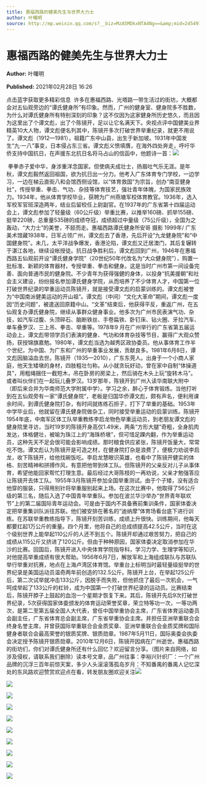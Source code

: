```yaml
---
title: 惠福西路的健美先生与世界大力士
author: 叶曙明
source: http://mp.weixin.qq.com/s?__biz=MzA5MDkxNTA4Ng==&amp;mid=2454910744&amp;idx=1&amp;sn=a846a3f19229b3ae6cf31a54d1afd8f8&amp;chksm=87a23f79b0d5b66fb6d6a869864a77c2807d5c9e69745222b24cd1f56f86316abae7ad910cdc&poc_token=HJ_Do2ejHyO-wNZGG8Q1S8FdPgy1YBBEob-nUEme
---
```


# 惠福西路的健美先生与世界大力士

**Author:** 叶曙明

**Published:** 2021年02月28日 16:26

点击蓝字获取更多精彩信息  许多在惠福西路、光塔路一带生活过的街坊，大概都会对五仙观旁边的“谭氏健身所”有印象。然而，广州的健身室、健身院多不胜数，为什么对谭氏健身所有特别深刻的印象？这不仅因为这家健身所历史悠久，而且因为这里出了个谭文彪，出了个陈镜开，足以让它名满天下。央视点评中国健美业界精英10大人物，谭文彪便名列其中，陈镜开多次打破世界举重纪录，就更不用说了。谭文彪（1912—1981），祖籍广东中山县，出生于新加坡。1931年中国发生“九·一八”事变，日本侵占东三省。谭文彪义愤填膺，在海外四处奔走，呼吁华侨支持中国抗日，在声援东北抗日名将马占山的信函中，他题诗一首：![](https://mmbiz.qpic.cn/mmbiz_gif/Ljib4So7yuWiaYyUy2LD2xphKdkhBEVEIibgxiaqSrr4RxfPLSQZQpD4zeuMj7jN7jyM8pJYtRW6aFCGaaQenhZ3Gw/640?wx_fmt=gif)

 拳拳赤子爱中华，身涉重洋念国家。但使病夫成壮士，扬眉吐气乐无涯。是年秋，谭文彪毅然返回祖国，欲为抗日出一分力。他考入广东体育专门学校，一边学习，一边在梯云直街八和会馆西侧设馆，以“体育救国”为宗旨，创办“南亚健身社”，传授举重、拳击、气功、杂技等体育技艺，强壮青年体魄，为国家民族效力。1934年，他从体育学校毕业，获聘为广州燕塘军校体育教官。1936年，选入军校军官班深造两年，结业后留校任上尉副官。在1937年的广东省第十四届运动会上，谭文彪参加了轻量级（60公斤级）举重比赛，以推举160磅、抓举155磅、挺举220磅，总重量535磅的成绩夺冠，成绩超过中量级（75公斤级），全国为之轰动，“大力士”的美誉，不胫而走。惠福西路谭氏健身所安哥 摄影 1999年/ 广东美术馆藏1938年，日军占领广州，谭文彪去了香港，先后开设“九龙健身院”和“中国健身院”。未几，太平洋战争爆发，香港沦陷，谭文彪又迁居澳门，其后复辗转于湛江各地，继续设帐授徒。抗日战争胜利后，谭文彪回到广州，1946年在惠福西路五仙观前开设“谭氏健身学院”（20世纪50年代改名为“大众健身院”），购置一批标准、新颖的体育器材，专授举重、拳击和健身。这是当时广州市第一间设备完善、面向普通市民的健身院。不少青年为获得强健的身体，以投身“抗美援朝”和社会主义建设，纷纷报名参加谭氏健身学院，从而培养了不少体育人才，中国第一位打破世界纪录的举重运动员陈镜开，就是接受谭文彪的启蒙训练的。谭文彪被誉为“中国南派健美运动的开山祖”。谭文彪（中间）“文化大革命”期间，谭文彪一度因“历史问题”，被遣送回原籍中山。“文革”结束后，他获得平反，重返广州，在五仙观复办谭氏健身院，继续从事群众健身事业。他多次为广州市民表演气功、杂技，如汽车过腹、头顶碎石、脑断铁丝、手卷扁铁、卧钉床、钻火圈、牙拉汽车、单车叠罗汉、三上吊、拳击、举重等。1978年9 月在广州举行的广东省第五届运动会上，谭文彪带领学员们表演的健身、气功和体育杂技等节目，赢得广大观众赞扬，获授锦旗嘉勉。1980年，谭文彪当选为越秀区政协委员。他从事体育工作半个世纪，为中国、为广东和广州的举重事业发展，贡献良多。1981年6月8日，谭文彪因脑溢血去世。陈镜开（1935—2010），广东东莞人。出身于一个小商人家庭，他天生矮墩的身材，四肢粗壮匀称。从小就贪玩好动，曾在家中自制“体操道具”，用粗绳捆住一截短木，吊在卧房的房梁上，然后骑在木头上玩“旋转木马”。或者叫伙伴们在一起玩儿叠罗汉。13岁那年，陈镜开到广州入读华南联大附中（即后来合并为华南师范大学附属中学）。学习之余，醉心于体育锻炼。当他打听到在五仙观旁有一家“谭氏健身院”，老板是归国华侨谭文彪，颇有声名，便利用课余时间，到谭氏健身院打杂，有时间就练练石担子，打下了举重的基础。1953年中学毕业后，他就留在谭氏健身院做杂工，同时接受举重运动的启蒙训练。陈镜开1954年底，中南军区体工队举重教练李启龙物色举重运动员，到老朋友谭文彪的健身院里寻访，当时19岁的陈镜开身高仅1.49米，两条“方形大腿”奇粗，全身肌肉发达，体格健壮，被喻为珠江上的“海珠桥墩”，但可惜足踝内翻，作为举重运动员，这种先天不足会很可能会影响成绩。那时粮食供应紧张，陈镜开饭量大，常常吃不饱。谭文彪认为陈镜开是可造之材，在健身院打杂是浪费了，便极力劝说李启龙，收下陈镜开，给他找碗饭吃。李启龙慧眼识英雄，也看中了陈镜开健实的体格、刻苦精神和拼搏作风，有意把他带到体工队。但陈镜开的父亲反对儿子从事体育，希望他能回家帮忙打理生意。最后经过大哥陈枝的一再劝说，父亲才勉强答应让陈镜开去体工队。1955年3月陈镜开参加全国举重测试。由于个子矮，没有适合他穿的服装，只得用别针将举重服别起来上场。在这次比赛中，他取得了56公斤级的第三名，随后入选了中国青年举重队。参加在波兰华沙举办“世界青年联欢节”上的第二届国际青年运动会。可是由于国内不具备赛前集训条件，国家体委决定把举重集训队派往苏联。他们被安排在著名的“迪纳摩”体育场看台底下进行训练。在苏联举重教练指导下，陈镜开刻苦训练，成绩上升很快。训练期间，他每天都要扛起1万公斤的重量。四个月里，他将自己的总成绩提高42.5公斤，当时在这个级别世界上能举起110公斤的人还不到五个。陈镜开却通过艰苦努力，把自己的成绩从115公斤又挤进了120公斤。但由于种种原因，国家体委决定取消参加在华沙的比赛。回国后，陈镜开进入中央体育学院指导科，学习力学、生理学等知识，对他提高举重成绩有很大帮助。1956年6月7日，解放军和上海组成联队与苏联队举行举重对抗赛，地点在上海卢湾区体育馆。举重台上标明当时最轻量级挺举的世界纪录是美国运动员温奇两年前创造的132.5公斤。陈镜开上台，在举起125公斤后，第二次试举就冲击133公斤，因脱手而失败，但他抓住了最后一次机会，一气呵成举起了133公斤的杠铃，成为中国第一个打破世界纪录的运动员。比赛结束后，陈镜开脖子上鼓起的血泡一个星期才恢复下来。其后，陈镜开先后9次打破世界纪录，5次获得国家体委颁发的体育运动荣誉奖章，荣立特等功一次，一等功两次，是第二至第五届全国人大代表，曾任中国举重协会主席，广东省体育运动委员会副主任，广东省体育总会副主席，广东省举重协会主席。并担任亚洲举重联合会终身名誉主席，并曾获国际举重联合会金质奖章、亚洲举重联合会金质奖牌和国际健身者联合会最高荣誉的银质奖牌、银质勋章。1987年5月11日，国际奥委会执委会决定授予陈镜开银质勋章。2010年12月6日，陈镜开因病在广州逝世。惠福西路的街坊们，你们对谭氏健身所还有什么回忆？欢迎留言分享。（图片来自网络，如涉及侵权，请联系我们删除）读本号文章，品广州往事：李裕兴针织厂：一个广州品牌的沉浮三百年前惊天案，多少人头滚滚落孤岛岁月：不知番禺的番禺人记忆深处的东风路欢迎赞赏欢迎点在看，转发朋友圈欢迎关注![](https://mmbiz.qpic.cn/mmbiz_jpg/PJWG74pLsMayvR1AyLpp1OwsWXJhmAMu6hEnyJ4hyVxh2jeFxNGwngJfdXCj1cuXFPwvvJjPH1NhDydQF15CRA/640?wx_fmt=jpeg)

![](https://mmbiz.qpic.cn/mmbiz_png/PJWG74pLsMZFC4lFtQicaMibLMItJnHowHzaQTJ6uFSsCdzA7Aw3iaWmB88ic1fVN22hvyM6zC4wnau69kHTD5rGibw/640?wx_fmt=png)

![](https://mmbiz.qpic.cn/mmbiz_jpg/PJWG74pLsMZFC4lFtQicaMibLMItJnHowH38jSkPTbD0c1uj17gw30nibUY1gG7WaYlhTJnTevxJuWTXrdreLKydg/640?wx_fmt=jpeg)

![](https://mmbiz.qpic.cn/mmbiz_jpg/PJWG74pLsMZFC4lFtQicaMibLMItJnHowHic8WLneY9Y33FufaEFvOIdJJhSNQ5zAX41iaiakrsMZg7NNgamRbAT1Tg/640?wx_fmt=jpeg)

![](https://mmbiz.qpic.cn/mmbiz_png/Ljib4So7yuWiarqLHcjeH0LRDIVH3UpFrFMH1PydBWXNnSlMB6zr2BgjGlsL9BeHVic17tOGN1R7Pz5H4lhzI8M1Q/640?wx_fmt=png)

![](https://mmbiz.qpic.cn/mmbiz_jpg/PJWG74pLsMZFC4lFtQicaMibLMItJnHowHPdsEKtBw9A5hPTquMeA7AGudTa5YIDxSTxgCDWeqRosBl7SHd1L46w/640?wx_fmt=jpeg)

![](https://mmbiz.qpic.cn/mmbiz_jpg/PJWG74pLsMZFC4lFtQicaMibLMItJnHowHaamBoY5FVD1ej8iaBn9UgfIWQLCzlVgb5BH79LnMrVbY3SRibmJcic1ew/640?wx_fmt=jpeg)

![](https://mmbiz.qpic.cn/mmbiz_gif/PJWG74pLsMayvR1AyLpp1OwsWXJhmAMusfs1pQabdPdhBk4997RJ6orCd8NJIkE6QtgAQLO9aEydzZrVqqk7ew/640?wx_fmt=gif)

![](https://mmbiz.qpic.cn/mmbiz_jpg/PJWG74pLsMZW3Aw2JDzTfsKiankEa5vzfYXvfGciaBdWgpvITsLiaXWe997V7gXqibMVQBgGniamyKjZC5HHQTgCicgQ/640?wx_fmt=jpeg)

![](https://mmbiz.qpic.cn/mmbiz_png/PJWG74pLsMbxzxSWsbSxWa401icEeDUWiawxAxbdgTq3LmtribGicfmgEgabFONInhdrQRwY9Y4pmxRGlAoaQAaMDA/640?wx_fmt=jpeg)



